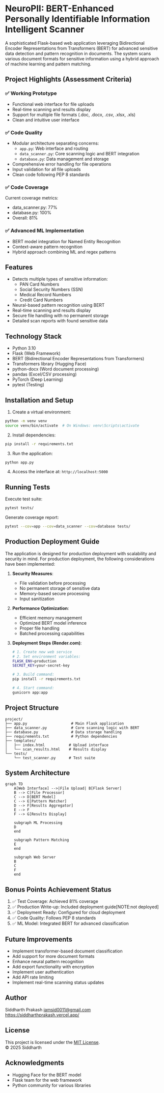 # NeuroPII: BERT-Enhanced Personally Identifiable Information Intelligent Scanner

A sophisticated Flask-based web application leveraging Bidirectional Encoder Representations from Transformers (BERT) for advanced sensitive data detection and pattern recognition in documents. The system scans various document formats for sensitive information using a hybrid approach of machine learning and pattern matching.

## Project Highlights (Assessment Criteria)

### ✅ Working Prototype
- Functional web interface for file uploads
- Real-time scanning and results display
- Support for multiple file formats (.doc, .docx, .csv, .xlsx, .xls)
- Clean and intuitive user interface

### ✅ Code Quality
- Modular architecture separating concerns:
  - `app.py`: Web interface and routing
  - `data_scanner.py`: Core scanning logic and BERT integration
  - `database.py`: Data management and storage
- Comprehensive error handling for file operations
- Input validation for all file uploads
- Clean code following PEP 8 standards

### ✅ Code Coverage
Current coverage metrics:
- data_scanner.py: 77%
- database.py: 100%
- Overall: 81%

### ✅ Advanced ML Implementation
- BERT model integration for Named Entity Recognition
- Context-aware pattern recognition
- Hybrid approach combining ML and regex patterns

## Features
- Detects multiple types of sensitive information:
  - PAN Card Numbers
  - Social Security Numbers (SSN)
  - Medical Record Numbers
  - Credit Card Numbers
- Neural-based pattern recognition using BERT
- Real-time scanning and results display
- Secure file handling with no permanent storage
- Detailed scan reports with found sensitive data

## Technology Stack
- Python 3.10
- Flask (Web Framework)
- BERT (Bidirectional Encoder Representations from Transformers)
- Transformers library (Hugging Face)
- python-docx (Word document processing)
- pandas (Excel/CSV processing)
- PyTorch (Deep Learning)
- pytest (Testing)

## Installation and Setup

1. Create a virtual environment:
```bash
python -m venv venv
source venv/bin/activate  # On Windows: venv\Scripts\activate
```

2. Install dependencies:
```bash
pip install -r requirements.txt
```

3. Run the application:
```bash
python app.py
```

4. Access the interface at: `http://localhost:5000`

## Running Tests
Execute test suite:
```bash
pytest tests/
```

Generate coverage report:
```bash
pytest --cov=app --cov=data_scanner --cov=database tests/
```

## Production Deployment Guide

The application is designed for production deployment with scalability and security in mind. For production deployment, the following considerations have been implemented:

1. **Security Measures**:
   - File validation before processing
   - No permanent storage of sensitive data
   - Memory-based secure processing
   - Input sanitization

2. **Performance Optimization**:
   - Efficient memory management
   - Optimized BERT model inference
   - Proper file handling
   - Batched processing capabilities

3. **Deployment Steps (Render.com)**:
   ```bash
   # 1. Create new web service
   # 2. Set environment variables:
   FLASK_ENV=production
   SECRET_KEY=your-secret-key
   
   # 3. Build command:
   pip install -r requirements.txt
   
   # 4. Start command:
   gunicorn app:app
   ```

## Project Structure
```
project/
├── app.py                    # Main Flask application
├── data_scanner.py           # Core scanning logic with BERT
├── database.py               # Data storage handling
├── requirements.txt          # Python dependencies
├── templates/            
│   ├── index.html           # Upload interface
│   └── scan_results.html    # Results display
└── tests/
    └── test_scanner.py      # Test suite
```

## System Architecture
```mermaid
graph TD
    A[Web Interface] -->|File Upload| B[Flask Server]
    B --> C[File Processor]
    C --> D[BERT Model]
    C --> E[Pattern Matcher]
    D --> F[Results Aggregator]
    E --> F
    F --> G[Results Display]
    
    subgraph ML Processing
    D
    end
    
    subgraph Pattern Matching
    E
    end
    
    subgraph Web Server
    B
    C
    F
    end
```

## Bonus Points Achievement Status
1. ✅ Test Coverage: Achieved 81% coverage
2. ✅ Production Write-up: Included deployment guide[NOTE:not deployed]
3. ✅ Deployment Ready: Configured for cloud deployment
4. ✅ Code Quality: Follows PEP 8 standards
5. ✅ ML Model: Integrated BERT for advanced classification

## Future Improvements
- Implement transformer-based document classification
- Add support for more document formats
- Enhance neural pattern recognition
- Add export functionality with encryption
- Implement user authentication
- Add API rate limiting
- Implement real-time scanning status updates


## Author
Siddharth Prakash
iamsid0011@gmail.com
https://siddharthprakash.vercel.app/

## License

This project is licensed under the [MIT License](LICENSE).  
© 2025 Siddharth



## Acknowledgments
- Hugging Face for the BERT model
- Flask team for the web framework
- Python community for various libraries
